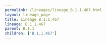```yaml
---
permalink: /lineages/lineage_B.1.1.467.html
layout: lineage_page
title: Lineage B.1.1.467
lineage: B.1.1.467
parent: B.1.1
children: ['B.1.1.467']
---
```

